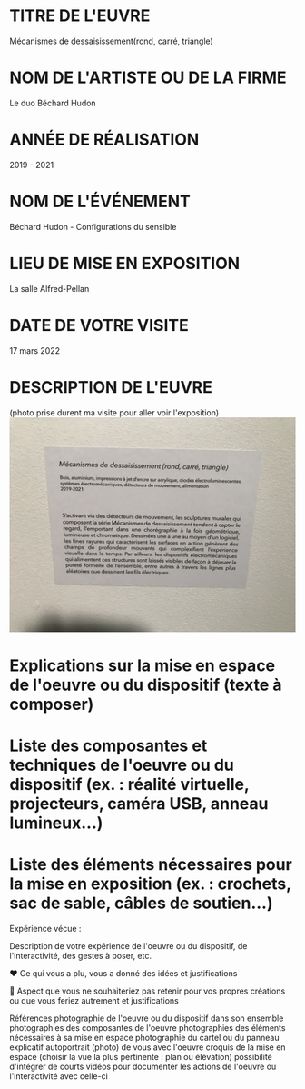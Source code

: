 # TITRE DE L'EUVRE

Mécanismes de dessaisissement(rond, carré, triangle)

# NOM DE L'ARTISTE OU DE LA FIRME

Le duo Béchard Hudon

# ANNÉE DE RÉALISATION

2019 - 2021

# NOM DE L'ÉVÉNEMENT

Béchard Hudon - Configurations du sensible

# LIEU DE MISE EN EXPOSITION

La salle Alfred-Pellan

# DATE DE VOTRE VISITE

17 mars 2022

# DESCRIPTION DE L'EUVRE

(photo prise durent ma visite pour aller voir l'exposition)
![description_oeuvre_triangle_carre_cercle.JPG](mecanismes_dessaisissement_rond_carre_triangle_medias/description_oeuvre_triangle_carre_cercle.JPG)

# Explications sur la mise en espace de l'oeuvre ou du dispositif (texte à composer)

# Liste des composantes et techniques de l'oeuvre ou du dispositif (ex. : réalité virtuelle, projecteurs, caméra USB, anneau lumineux...)

# Liste des éléments nécessaires pour la mise en exposition (ex. : crochets, sac de sable, câbles de soutien...)


Expérience vécue :

Description de votre expérience de l'oeuvre ou du dispositif, de l'interactivité, des gestes à poser, etc.

❤️ Ce qui vous a plu, vous a donné des idées et justifications

🤔 Aspect que vous ne souhaiteriez pas retenir pour vos propres créations ou que vous feriez autrement et justifications


Références
photographie de l'oeuvre ou du dispositif dans son ensemble
photographies des composantes de l'oeuvre
photographies des éléments nécessaires à sa mise en espace
photographie du cartel ou du panneau explicatif
autoportrait (photo) de vous avec l'oeuvre
croquis de la mise en espace (choisir la vue la plus pertinente : plan ou élévation)
possibilité d'intégrer de courts vidéos pour documenter les actions de l'oeuvre ou l'interactivité avec celle-ci
